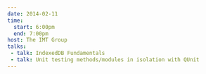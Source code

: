 ```yaml
---
date: 2014-02-11
time:
  start: 6:00pm
  end: 7:00pm
host: The IMT Group
talks:
 - talk: IndexedDB Fundamentals
 - talk: Unit testing methods/modules in isolation with QUnit
---
```


